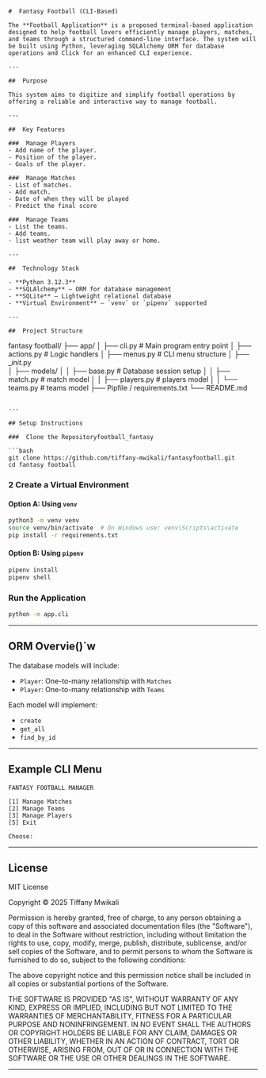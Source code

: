 

```
#  Fantasy Football (CLI-Based)

The **Football Application** is a proposed terminal-based application designed to help football lovers efficiently manage players, matches, and teams through a structured command-line interface. The system will be built using Python, leveraging SQLAlchemy ORM for database operations and Click for an enhanced CLI experience.

---

##  Purpose

This system aims to digitize and simplify football operations by offering a reliable and interactive way to manage football.

---

##  Key Features

###  Manage Players
- Add name of the player.
- Position of the player.
- Goals of the player.

###  Manage Matches
- List of matches.
- Add match.
- Date of when they will be played
- Predict the final score

###  Manage Teams
- List the teams.
- Add teams.
- list weather team will play away or home.

---

##  Technology Stack

- **Python 3.12.3**
- **SQLAlchemy** – ORM for database management
- **SQLite** – Lightweight relational database
- **Virtual Environment** – `venv` or `pipenv` supported

---

##  Project Structure

```

fantasy football/
├── app/
│   ├── cli.py              # Main program entry point
│   ├── actions.py          # Logic handlers
│   ├── menus.py            # CLI menu structure
│   ├── __init_.py           
│   ├── models/
│   │   ├── base.py         # Database session setup
│   │   ├── match.py       # match model
│   │   ├── players.py      # players model
│   │   └── teams.py     # teams model
├── Pipfile / requirements.txt
└── README.md

````

---

## Setup Instructions

###  Clone the Repositoryfootball_fantasy

```bash
git clone https://github.com/tiffany-mwikali/fantasyfootball.git
cd fantasy football
````

### 2️ Create a Virtual Environment

#### Option A: Using `venv`

```bash
python3 -m venv venv
source venv/bin/activate  # On Windows use: venv\Scripts\activate
pip install -r requirements.txt
```

#### Option B: Using `pipenv`

```bash
pipenv install
pipenv shell
```

###  Run the Application

```bash
python -m app.cli
```

---

##  ORM Overvie()`w

The database models will include:

* `Player`: One-to-many relationship with `Matches`
* `Player`: One-to-many relationship with `Teams`

Each model will implement:

* `create`
* `get_all`
* `find_by_id`

---

##  Example CLI Menu

```
FANTASY FOOTBALL MANAGER

[1] Manage Matches
[2] Manage Teams
[3] Manage Players
[5] Exit

Choose:
```

---


## License

MIT License

Copyright &copy; 2025 Tiffany Mwikali

Permission is hereby granted, free of charge, to any person obtaining a copy of this software and associated documentation files (the "Software"), to deal in the Software without restriction, including without limitation the rights to use, copy, modify, merge, publish, distribute, sublicense, and/or sell copies of the Software, and to permit persons to whom the Software is furnished to do so, subject to the following conditions:

The above copyright notice and this permission notice shall be included in all copies or substantial portions of the Software.

THE SOFTWARE IS PROVIDED "AS IS", WITHOUT WARRANTY OF ANY KIND, EXPRESS OR IMPLIED, INCLUDING BUT NOT LIMITED TO THE WARRANTIES OF MERCHANTABILITY, FITNESS FOR A PARTICULAR PURPOSE AND NONINFRINGEMENT. IN NO EVENT SHALL THE AUTHORS OR COPYRIGHT HOLDERS BE LIABLE FOR ANY CLAIM, DAMAGES OR OTHER LIABILITY, WHETHER IN AN ACTION OF CONTRACT, TORT OR OTHERWISE, ARISING FROM, OUT OF OR IN CONNECTION WITH THE SOFTWARE OR THE USE OR OTHER DEALINGS IN THE SOFTWARE.

---

